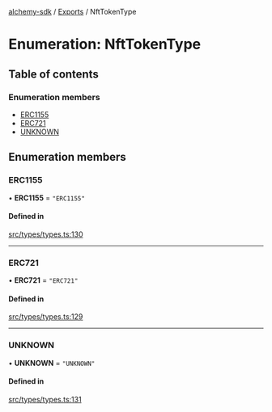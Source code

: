 [alchemy-sdk](../README.md) / [Exports](../modules.md) / NftTokenType

# Enumeration: NftTokenType

## Table of contents

### Enumeration members

- [ERC1155](NftTokenType.md#erc1155)
- [ERC721](NftTokenType.md#erc721)
- [UNKNOWN](NftTokenType.md#unknown)

## Enumeration members

### ERC1155

• **ERC1155** = `"ERC1155"`

#### Defined in

[src/types/types.ts:130](https://github.com/alchemyplatform/alchemy-sdk-js/blob/ae75103/src/types/types.ts#L130)

___

### ERC721

• **ERC721** = `"ERC721"`

#### Defined in

[src/types/types.ts:129](https://github.com/alchemyplatform/alchemy-sdk-js/blob/ae75103/src/types/types.ts#L129)

___

### UNKNOWN

• **UNKNOWN** = `"UNKNOWN"`

#### Defined in

[src/types/types.ts:131](https://github.com/alchemyplatform/alchemy-sdk-js/blob/ae75103/src/types/types.ts#L131)
